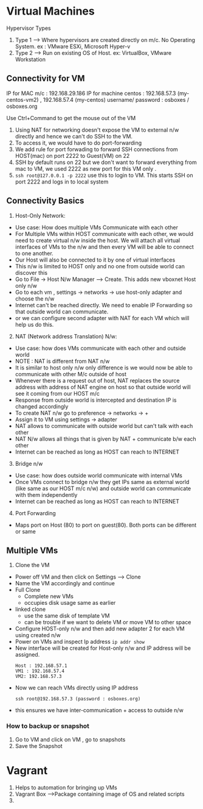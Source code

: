# Virtual Machines

Hypervisor Types
1. Type 1 --> Where hypervisors are created directly on m/c. No Operating System.
ex : VMware ESXi, Microsoft Hyper-v
2. Type 2 --> Run on existing OS of Host. ex: VirtualBox, VMware Workstation


## Connectivity for VM


IP for MAC m/c : 192.168.29.186
IP for machine centos : 192.168.57.3 (my-centos-vm2) , 192.168.57.4 (my-centos)
username/ password : osboxes / osboxes.org

Use Ctrl+Command to get the mouse out of the VM

1. Using NAT for networking doesn't expose the VM to external n/w directly and hence
we can't do SSH to the VM.
2. To access it, we would have to do port-forwarding
3. We add rule for port forwading to forward SSH connections from HOST(mac) on port
2222 to Guest(VM) on 22
4. SSH by default runs on 22 but we don't want to forward everything from mac to VM,
we used 2222 as new port for this VM only .
5. `ssh root@127.0.0.1 -p 2222` use this to login to VM. This starts SSH on port 2222
and logs in to local system


## Connectivity Basics

1. Host-Only Network:
  * Use case: How does multiple VMs Communicate with each other
  * For Multiple VMs within HOST communicate with each other, we would
    need to create virtual n/w inside the host. We will attach all virtual interfaces of VMs
    to the n/w and then every VM will be able to connect to one another.
  * Our Host will also be connected to it by one of virtual interfaces
  * This n/w is limited to HOST only and no one from outside world can discover this
  * Go to File -> Host N/w Manager --> Create. This adds new vboxnet Host only n/w
  * Go to each vm , settings -> networks -> use host-only adapter and choose the n/w
  * Internet can't be reached directly. We need to enable IP Forwarding so that outside
    world can communicate.
  * or we can configure second adapter with NAT for each VM which will help us do this.

2. NAT (Network address Translation) N/w:
  * Use case: how does VMs communicate with each other and outside world
  * NOTE : NAT is different from NAT n/w
  * It is similar to host only n/w only difference is we would now be able to communicate with other M/c outside of host
  * Whenever there is a request out of host, NAT replaces the source address with address of NAT engine on host so that outside world will see it coming from our HOST m/c
  * Response from outside world is intercepted and destination IP is changed accordingly
  * To create NAT n/w go to preference -> networks -> +
  * Assign it to VM using settings -> adapter
  * NAT allows to communicate with outside world but can't talk with each other
  * NAT N/w allows all things that is given by NAT + communicate b/w each other
  * Internet can be reached as long as HOST can reach to INTERNET

3. Bridge n/w
  * Use case: how does outside world communicate with internal VMs
  * Once VMs connect to bridge n/w they get IPs same as external world (like same as our HOST m/c n/w) and outside world can communicate with them independently
  * Internet can be reached as long as HOST can reach to INTERNET

4. Port Forwarding
  * Maps port on Host (80) to port on guest(80). Both ports can be different or same


## Multiple VMs

1. Clone the VM
  * Power off VM and then click on Settings --> Clone
  * Name the VM accordingly and continue
  * Full Clone
    - Complete new VMs
    - occupies disk usage same as earlier
  * linked clone
    - use the same disk of template VM
    - can be trouble if we want to delete VM or move VM to other space
  * Configure HOST-only n/w and then add new adapter 2 for each VM using created n/w
  * Power on VMs and inspect Ip address `ip addr show`
  * New interface will be created for Host-only n/w and IP address will be assigned.
    ```
    Host : 192.168.57.1
    VM1 : 192.168.57.4
    VM2: 192.168.57.3
    ```
  * Now we can reach VMs directly using IP address
    ```
    ssh root@192.168.57.3 (password : osboxes.org)
    ```
  * this ensures we have inter-communication + access to outside n/w

### How to backup or snapshot

1. Go to VM and click on VM , go to snapshots
2. Save the Snapshot


# Vagrant

1. Helps to automation for bringing up VMs
2. Vagrant Box -->Package containing image of OS and related scripts
3.
